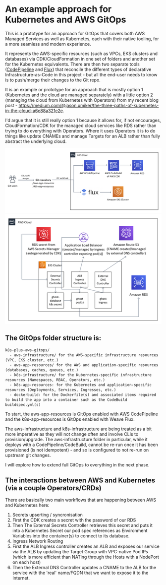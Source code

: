 # An example approach for Kubernetes and AWS GitOps

This is a prototype for an approach for GitOps that covers both AWS Managed Services as well as Kubernetes, each with their native tooling, for a more seamless and modern experience.

It represents the AWS-specific resources (such as VPCs, EKS clusters and databases) via CDK/CloudFormation in one set of folders and another set for the Kubernetes equivalents. There are then two separate tools ([CodePipeline](https://aws.amazon.com/codepipeline/) and [Flux](https://github.com/fluxcd/flux)) that reconcile the different types of declarative Infrastructure-as-Code in this project - but all the end-user needs to know is to push/merge their changes to the Git repo.

It is an example or prototype for an approach that is mostly option 1 (Kubernetes and the cloud are managed separately) with a little option 2 (managing the cloud from Kubernetes with Operators) from my recent blog post - https://medium.com/@jason.umiker/the-three-paths-of-kubernetes-in-the-cloud-a6e88a321e2e.

I'd argue that it is still really option 1 because it allows for, if not encourages, CloudFormation/CDK for the managed cloud services like RDS rather than trying to do everything with Operators. Where it uses Operators it is to do things like update CNAMEs and manage Targets for an ALB rather than fully abstract the underlying cloud.

![](architecture-diagram.png)
![](architecture-diagram-2.png)

## The GitOps folder structure is:

```
k8s-plus-aws-gitops/
  - aws-infrastructure/ for the AWS-specific infrastructure resources (VPC, EKS cluster, etc.)
  - aws-app-resources/ for the AWS and application-specific resources (databases, caches, queues, etc.)
  - k8s-infrastructure/ for the Kubernetes-specific infrastructure resources (Namespaces, RBAC, Operators, etc.)
  - k8s-app-resources: for the Kubernetes and application-specific resources (Deployments, Services, Ingresses, etc.)
  - dockerbuild: for the Dockerfile(s) and associated items required to build the app into a container such as the CodeBuild buildspec.yml(s)
````

To start, the aws-app-resources is GitOps enabled with AWS CodePipeline and the k8s-app-resources is GitOps enabled with Weave Flux.

The aws-infrastructure and k8s-infrastructure are being treated as a bit more imperative as they will not change often and involve CLIs to provision/upgrade. The aws-infrastructure folder in particular, while it deploys with a CodePipeline/CodeBuild, cannot be re-run once it has been provisioned (is not idempotent) - and so is configured to not re-run on upstream git changes. 

I will explore how to extend full GitOps to everything in the next phase.

## The interactions between AWS and Kubernetes (via a couple Operators/CRDs)

There are basically two main workflows that are happening between AWS and Kubernetes here:
1. Secrets upserting / syncronisation
  1. First the CDK creates a secret with the password of our RDS
  1. Then The External Secrets Controller retrieves this secret and puts it into a Kubernetes Secret our pod spec references as Environment Variables into the container(s) to connect to its database.
1. Ingress Network Routing
  1. First the ALB Ingress controller creates an ALB and exposes our service via the ALB by updating the Target Group with VPC-native Pod IPs (which is more efficient than NATing through the Hosts with a NodePort on each host)
  1. Then the External DNS Controller updates a CNAME to the ALB for the service with the 'real' name/FQDN that we want to expose it to the Internet.